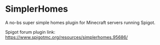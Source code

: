 # SimplerHomes
A no-bs super simple homes plugin for Minecraft servers running Spigot.

Spigot forum plugin link: https://www.spigotmc.org/resources/simplerhomes.95686/ 
